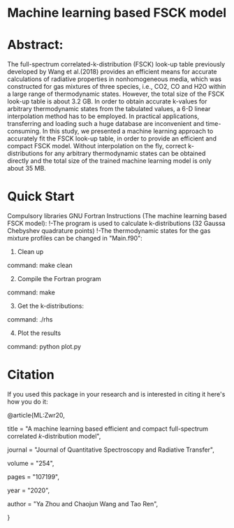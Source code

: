 # Machine learning based FSCK model

# Abstract:
The full-spectrum correlated-k-distribution (FSCK) look-up table previously developed by Wang et al.(2018) provides an efficient means for accurate calculations of radiative properties in nonhomogeneous media, which was constructed for gas mixtures of three species, i.e., CO2, CO and H2O within a large range of thermodynamic states. However, the total size of the FSCK look-up table is about 3.2 GB. In order to obtain accurate k-values for arbitrary thermodynamic states from the tabulated values, a 6-D linear interpolation method has to be employed. In practical applications, transferring and loading such a huge database are inconvenient and time-consuming. In this study, we presented a machine learning approach to accurately fit the FSCK look-up table, in order to provide an efficient and compact FSCK model. Without interpolation on the fly, correct k-distributions for any arbitrary thermodynamic states can be obtained directly and the total size of the trained machine learning model is only about 35 MB.

# Quick Start
Compulsory libraries
GNU Fortran
Instructions (The machine learning based FSCK model): 
!-The program is used to calculate k-distributions (32 Gaussa Chebyshev quadrature points) 
!-The thermodynamic states for the gas mixture profiles can be changed in "Main.f90":
1) Clean up

command: make clean

2) Compile the Fortran program

command: make

3) Get the k-distributions:

command:   ./rhs 

4) Plot the results

command: python plot.py

# Citation
If you used this package in your research and is interested in citing it here's how you do it:

@article{ML:Zwr20,

title = "A machine learning based efficient and compact full-spectrum correlated $k$-distribution model",

journal = "Journal of Quantitative Spectroscopy and Radiative Transfer",

volume = "254",

pages = "107199",

year = "2020",

author = "Ya Zhou and Chaojun Wang and Tao Ren",

}

